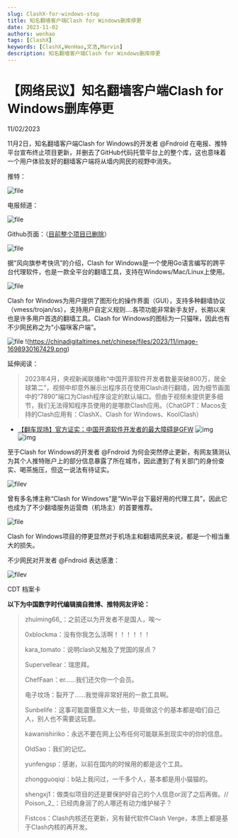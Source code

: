 ```yaml
---
slug: ClashX-for-windows-stop
title: 知名翻墙客户端Clash for Windows删库停更
date: 2023-11-02
authors: wenhao
tags: [ClashX]
keywords: [ClashX,WenHao,文浩,Marvin]
description: 知名翻墙客户端Clash for Windows删库停更
---
```



# 【网络民议】知名翻墙客户端Clash for Windows删库停更

11/02/2023

11月2日，知名翻墙客户端Clash for Windows的开发者 @Fndroid 在电报、推特平台宣布终止项目更新，并删去了GitHub代码托管平台上的整个库，这也意味着一个用户体验友好的翻墙客户端将从墙内网民的视野中消失。

推特：

![file](https://s2.loli.net/2023/11/03/f2yF7zCcI5t4iVq.png)

电报频道：

![file](https://s2.loli.net/2023/11/03/pSUJHoiZWNQCqzP.png)

Github页面：（[目前整个项目已删除](https://github.com/Fndroid/clash_for_windows_pkg)）

![file](https://s2.loli.net/2023/11/03/fvaBK4cgs8zS1UA.png)



<!-- truncate -->

据“风向旗参考快讯”的介绍，Clash for Windows是一个使用Go语言编写的跨平台代理软件，也是一款全平台的翻墙工具，支持在Windows/Mac/Linux上使用。

![file](https://s2.loli.net/2023/11/03/Y6Tw9KluiCHapmZ.png)

Clash for Windows为用户提供了图形化的操作界面（GUI），支持多种翻墙协议（vmess/trojan/ss），支持用户自定义规则….各项功能非常新手友好，长期以来也是许多用户首选的翻墙工具。Clash for Windows的图标为一只猫咪，因此也有不少网民称之为“小猫咪客户端”。

![file](https://s2.loli.net/2023/11/03/TqPKAfkjonWOQDM.png)
!(https://chinadigitaltimes.net/chinese/files/2023/11/image-1698930167429.png)

延伸阅读：

> 2023年4月，央视新闻联播称“中国开源软件开发者数量突破800万，居全球第二”，视频中却意外展示出程序员在使用Clash进行翻墙，因为细节画面中的“7890”端口为Clash程序设定的默认端口。但由于视频未提供更多细节，我们无法得知程序员使用的是哪款Clash应用。（ChatGPT：Macos支持的Clash应用有：ClashX、Clash for Windows、KoolClash）

- [【翻车现场】官方证实：中国开源软件开发者的最大障碍是GFW](fuwenhao.club)
  ![img](https://s2.loli.net/2023/11/03/SPacjhW5MVO4KEk.png)
  ![img](https://chinadigitaltimes.net/chinese/files/2023/04/image-1681815442173.png)

至于Clash for Windows的开发者 @Fndroid 为何会突然停止更新，有网友猜测认为其个人推特账户上的部分信息暴露了所在城市，因此遭到了有关部门的身份查实、喝茶施压，但这一说法有待证实。

![filev](https://s2.loli.net/2023/11/03/wBdrzct8xiTjC2X.png)

曾有多名博主称“Clash for Windows”是“Win平台下最好用的代理工具”，因此它也成为了不少翻墙服务运营商（机场主）的首要推荐。

![file](https://s2.loli.net/2023/11/03/D4Qj2aXR5bkqrcE.png)

Clash for Windows项目的停更显然对于机场主和翻墙网民来说，都是一个相当重大的损失。

不少网民对开发者 @Fndroid 表达感激：

![filev](https://s2.loli.net/2023/11/03/1Fb3SWIsRHofy7q.jpg)

CDT 档案卡

**以下为中国数字时代编辑摘自微博、推特网友评论：**

> zhuiming66_：之前还以为开发者不是国人，唉～
>
> 0xblockma：没有你我怎么活啊！！！！！！
>
> kara_tomato：说明clash又触及了党国的尿点？
>
> Supervellear：瑞思拜。
>
> ChefFaan：er……我们还欠你一个会员。
>
> 电子坟场：裂开了……我觉得非常好用的一款工具啊。
>
> Sunbelife：这事可能震慑意义大一些，毕竟做这个的基本都是咱们自己人，别人也不需要这玩意。
>
> kawanishiriko：永远不要在网上公布任何可能联系到现实中的你的信息。
>
> OldSao：我们的记忆。
>
> yunfengsp：感谢，以前在国内的时候用的都是这个工具。
>
> zhongguoqiqi：b站上我问过，一千多个人，基本都是用小猫猫的。
>
> shengxj1：做类似项目的还是要保护好自己的个人信息or润了之后再做。// Poison_2_：已经肉身润了的人哪还有动力维护梯子？
>
> Fistcos：Clash内核还在更新，另有替代软件Clash Verge，本质上都是基于Clash内核的再开发。
